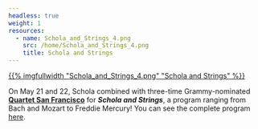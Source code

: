 ```yaml
---
headless: true
weight: 1
resources:
  - name: Schola_and_Strings_4.png
    src: /home/Schola_and_Strings_4.png
    title: Schola and Strings
---
```


<a href="https://scholacantorum.org/concerts/schola-and-strings/">
{{% imgfullwidth "Schola_and_Strings_4.png" "Schola and Strings" %}}
</a>

On May 21 and 22, Schola combined with three-time Grammy-nominated <a href="https://quartetsanfrancisco.com" target="_blank"><strong>Quartet San Francisco</strong></a> for _**Schola and Strings**_, a program ranging from Bach and Mozart to Freddie Mercury!
You can see the complete program <a href="https://express.adobe.com/page/gyemIld5xkfIt/" target="_blank">here</a>.
